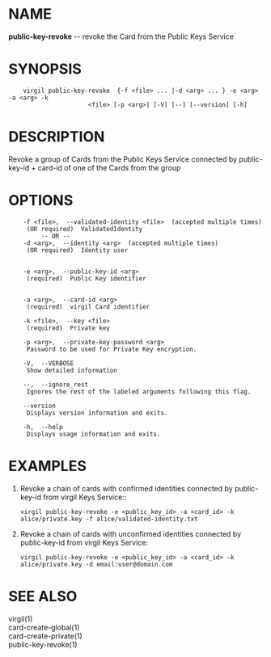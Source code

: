 NAME
====

**public-key-revoke** -- revoke the Card from the Public Keys Service

SYNOPSIS
========

        virgil public-key-revoke  {-f <file> ... |-d <arg> ... } -e <arg> -a <arg> -k
                          <file> [-p <arg>] [-V] [--] [--version] [-h]

DESCRIPTION
===========

Revoke a group of Cards from the Public Keys Service connected by
public-key-id + card-id of one of the Cards from the group

OPTIONS
=======

        -f <file>,  --validated-identity <file>  (accepted multiple times)
         (OR required)  ValidatedIdentity
             -- OR --
        -d <arg>,  --identity <arg>  (accepted multiple times)
         (OR required)  Identity user


        -e <arg>,  --public-key-id <arg>
         (required)  Public Key identifier


        -a <arg>,  --card-id <arg>
         (required)  virgil Card identifier

        -k <file>,  --key <file>
         (required)  Private key

        -p <arg>,  --private-key-password <arg>
         Password to be used for Private Key encryption.

        -V,  --VERBOSE
         Show detailed information

        --,  --ignore_rest
         Ignores the rest of the labeled arguments following this flag.

        --version
         Displays version information and exits.

        -h,  --help
         Displays usage information and exits.

EXAMPLES
========

1.  Revoke a chain of cards with confirmed identities connected by
    public-key-id from virgil Keys Service::

        virgil public-key-revoke -e <public_key_id> -a <card_id> -k alice/private.key -f alice/validated-identity.txt

2.  Revoke a chain of cards with unconfirmed identities connected by
    public-key-id from virgil Keys Service:

        virgil public-key-revoke -e <public_key_id> -a <card_id> -k alice/private.key -d email:user@domain.com

SEE ALSO
========

virgil(1)  
card-create-global(1)  
card-create-private(1)  
public-key-revoke(1)
